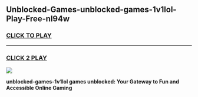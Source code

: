 
## Unblocked-Games-unblocked-games-1v1lol-Play-Free-nl94w
<h3>
<a href="https://premium76.site?title=unblocked-games-1v1lol&ref=20A">CLICK TO PLAY</a></h3>
<hr>

<h3>
<a href="https://premium76.site?title=unblocked-games-1v1lol&ref=20A">CLICK 2 PLAY</a>
  
</h3>

<a href="https://premium76.site?title=unblocked-games-1v1lol&ref=20A"><img src="https://clearcache.store/games.png"></a>


**unblocked-games-1v1lol games unblocked: Your Gateway to Fun and Accessible Online Gaming**
